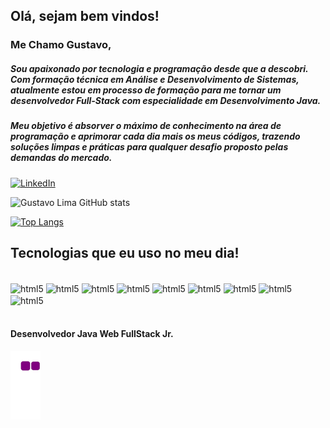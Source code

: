 ## Olá, sejam bem vindos!

### Me Chamo Gustavo,
##### Sou apaixonado por tecnologia e programação desde que a descobri. Com formação técnica em Análise e Desenvolvimento de Sistemas, atualmente estou em processo de formação para me tornar um desenvolvedor Full-Stack com especialidade em Desenvolvimento Java. <br/>
##### Meu objetivo é absorver o máximo de conhecimento na área de programação e aprimorar cada dia mais os meus códigos, trazendo soluções limpas e práticas para qualquer desafio  proposto pelas demandas do mercado.

[![LinkedIn](https://img.shields.io/badge/LinkedIn-0077B5?style=for-the-badge&logo=linkedin&logoColor=white)](https://www.linkedin.com/in/gustavo-lima-rocha-de-sousa-181616220/)

![Gustavo Lima GitHub stats](https://github-readme-stats.vercel.app/api?username=Gustavo-lima-rocha-de-sousa&show_icons=true&theme=dracula)

[![Top Langs](https://github-readme-stats.vercel.app/api/top-langs/?username=Gustavo-lima-rocha-de-sousa&layout=compact)](https://github.com/anuraghazra/github-readme-stats)


## Tecnologias que eu uso no meu dia! 

<div style="display: inline_block"><br/>
  <img  align="center" alt="html5" src="https://img.shields.io/badge/Java-ED8B00?style=for-the-badge&logo=java&logoColor=white"/>
  <img  align="center" alt="html5" src="https://img.shields.io/badge/Angular-DD0031?style=for-the-badge&logo=angular&logoColor=white"/>
<img  align="center" alt="html5" src="https://img.shields.io/badge/Spring-6DB33F?style=for-the-badge&logo=spring&logoColor=white"/>
<img  align="center" alt="html5" src="https://img.shields.io/badge/JavaScript-F7DF1E?style=for-the-badge&logo=javascript&logoColor=black"/>
<img  align="center" alt="html5" src="https://img.shields.io/badge/HTML-239120?style=for-the-badge&logo=html5&logoColor=white"/>
 <img  align="center" alt="html5" src="https://img.shields.io/badge/CSS-239120?&style=for-the-badge&logo=css3&logoColor=white"/> 
 <img  align="center" alt="html5" src="https://img.shields.io/badge/Bootstrap-563D7C?style=for-the-badge&logo=bootstrap&logoColor=white"/>
  <img  align="center" alt="html5" src="https://img.shields.io/badge/jQuery-0769AD?style=for-the-badge&logo=jquery&logoColor=white"/>
  <img  align="center" alt="html5" src="https://img.shields.io/badge/PostgreSQL-316192?style=for-the-badge&logo=postgresql&logoColor=white"/>
</div><br/>  

#### Desenvolvedor Java Web FullStack Jr.



![snake gif](https://github.com/Gustavo-lima-rocha-de-sousa/Gustavo-lima-rocha-de-sousa/blob/output/github-contribution-grid-snake.gif)
